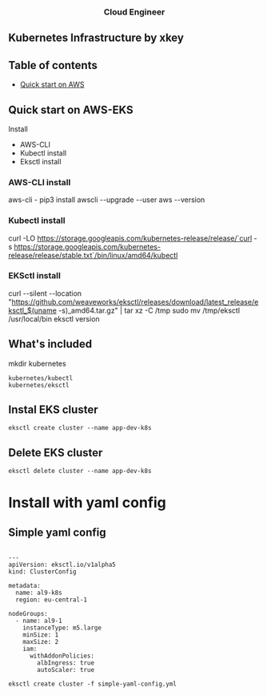 <p align="center">
  <!-- <a href="https://xkeyops.github.io/cloud_infra/">
    <img src="./docs/Devops@4x-min-768x590.png" alt="Logo" width=768 height=590>
  </a> -->

  <h3 align="center">Cloud Engineer</h3>

</p>


## Kubernetes Infrastructure by xkey

## Table of contents

- [Quick start on AWS](#quick-start-on-AWS-EKS)

## Quick start on AWS-EKS

Install

- AWS-CLI
- Kubectl install
- Eksctl install


### AWS-CLI install
aws-cli - pip3 install awscli --upgrade --user
aws --version

### Kubectl install
curl -LO https://storage.googleapis.com/kubernetes-release/release/`curl -s https://storage.googleapis.com/kubernetes-release/release/stable.txt`/bin/linux/amd64/kubectl

### EKSctl install

curl --silent --location "https://github.com/weaveworks/eksctl/releases/download/latest_release/eksctl_$(uname -s)_amd64.tar.gz" | tar xz -C /tmp
sudo mv /tmp/eksctl /usr/local/bin
eksctl version

## What's included

mkdir kubernetes

```text
kubernetes/kubectl
kubernetes/eksctl
```

## Instal EKS cluster

```
eksctl create cluster --name app-dev-k8s
```

## Delete EKS cluster
```
eksctl delete cluster --name app-dev-k8s
```

# Install with yaml config

## Simple yaml config

```

---
apiVersion: eksctl.io/v1alpha5
kind: ClusterConfig

metadata:
  name: al9-k8s
  region: eu-central-1

nodeGroups:
  - name: al9-1
    instanceType: m5.large
    minSize: 1
    maxSize: 2
    iam:
      withAddonPolicies:
        albIngress: true
        autoScaler: true

```

```
eksctl create cluster -f simple-yaml-config.yml
```